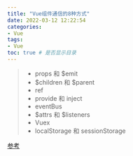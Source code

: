 ```yaml
---
title: "Vue组件通信的8种方式"
date: 2022-03-12 12:22:54
categories:
- Vue
tags:
- Vue
toc: true # 是否显示目录
---
```


> * props 和 $emit
> * $children 和 $parent
> * ref
> * provide 和 inject
> * eventBus
> * $attrs 和 $listeners
> * Vuex
> * localStorage 和 sessionStorage

<!-- more -->
[参考](https://juejin.cn/post/6844903887162310669#comment)
